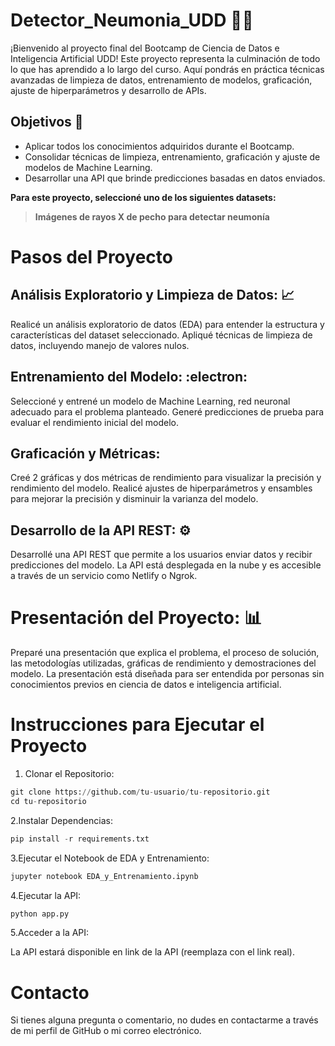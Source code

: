 # Detector_Neumonia_UDD :scientist:

¡Bienvenido al proyecto final del Bootcamp de Ciencia de Datos e Inteligencia Artificial UDD! Este proyecto representa la culminación de todo lo que has aprendido a lo largo del curso. Aquí pondrás en práctica técnicas avanzadas de limpieza de datos, entrenamiento de modelos, graficación, ajuste de hiperparámetros y desarrollo de APIs.


## Objetivos  :dart:
 - Aplicar todos los conocimientos adquiridos durante el Bootcamp.
 - Consolidar técnicas de limpieza, entrenamiento, graficación y ajuste de modelos de Machine Learning.
 - Desarrollar una API que brinde predicciones basadas en datos enviados.

**Para este proyecto, seleccioné uno de los siguientes datasets:** 

> **Imágenes de rayos X de pecho para detectar neumonía**

# Pasos del Proyecto

## Análisis Exploratorio y Limpieza de Datos: :chart_with_upwards_trend:

Realicé un análisis exploratorio de datos (EDA) para entender la estructura y características del dataset seleccionado.
Apliqué técnicas de limpieza de datos, incluyendo manejo de valores nulos.

## Entrenamiento del Modelo: :electron:
Seleccioné y entrené un modelo de Machine Learning, red neuronal adecuado para el problema planteado.
Generé predicciones de prueba para evaluar el rendimiento inicial del modelo.

## Graficación y Métricas:

Creé 2 gráficas y dos métricas de rendimiento para visualizar la precisión y rendimiento del modelo.
Realicé ajustes de hiperparámetros y ensambles para mejorar la precisión y disminuir la varianza del modelo.

## Desarrollo de la API REST: :gear:

Desarrollé una API REST que permite a los usuarios enviar datos y recibir predicciones del modelo.
La API está desplegada en la nube y es accesible a través de un servicio como Netlify o Ngrok.

# Presentación del Proyecto: :bar_chart:

Preparé una presentación que explica el problema, el proceso de solución, las metodologías utilizadas, gráficas de rendimiento y demostraciones del modelo.
La presentación está diseñada para ser entendida por personas sin conocimientos previos en ciencia de datos e inteligencia artificial.

# Instrucciones para Ejecutar el Proyecto

1. Clonar el Repositorio:
```python
git clone https://github.com/tu-usuario/tu-repositorio.git
cd tu-repositorio
```

2.Instalar Dependencias:
```python
pip install -r requirements.txt
```

3.Ejecutar el Notebook de EDA y Entrenamiento:
```python
jupyter notebook EDA_y_Entrenamiento.ipynb
```

4.Ejecutar la API:
```python
python app.py
```

5.Acceder a la API:


La API estará disponible en link de la API (reemplaza con el link real).
# Contacto
Si tienes alguna pregunta o comentario, no dudes en contactarme a través de mi perfil de GitHub o mi correo electrónico.
